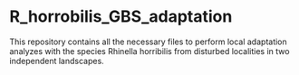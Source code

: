 # R_horrobilis_GBS_adaptation
This repository contains all the necessary files to perform local adaptation analyzes with the species Rhinella horribilis from disturbed localities in two independent landscapes.
